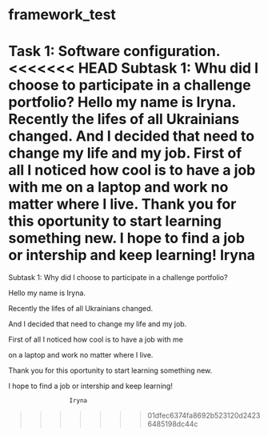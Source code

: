# framework_test
Task 1: Software configuration.
<<<<<<< HEAD
Subtask 1: Whu did I choose to participate in a challenge portfolio? 
Hello my name is Iryna. 
Recently the lifes of all Ukrainians changed.
And I decided that need to change my life and my job.
First of all I noticed how cool is to have a job with me 
on a laptop and work no matter where I live.
Thank you for this oportunity to start learning something new.
I hope to find a job or intership and keep learning!
                         Iryna
=======

Subtask 1: Why did I choose to participate in a challenge portfolio? 

Hello my name is Iryna. 

Recently the lifes of all Ukrainians changed.

And I decided that need to change my life and my job.

First of all I noticed how cool is to have a job with me 

on a laptop and work no matter where I live.

Thank you for this oportunity to start learning something new.

I hope to find a job or intership and keep learning!

                     Iryna
>>>>>>> 01dfec6374fa8692b523120d24236485198dc44c
